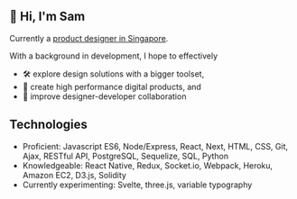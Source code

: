 
👋 Hi, I'm Sam 
---
Currently a [product designer in Singapore](https://linkedin.com/in/samanthadotdesign). 

With a background in development, I hope to effectively 

- 🛠 explore design solutions with a bigger toolset,
- 🌈 create high performance digital products, and 
- 🤝 improve designer-developer collaboration

Technologies
---
+ Proficient: Javascript ES6, Node/Express, React, Next, HTML, CSS, Git, Ajax, RESTful API, PostgreSQL, Sequelize, SQL, Python
+ Knowledgeable: React Native, Redux, Socket.io, Webpack, Heroku, Amazon EC2, D3.js, Solidity
+ Currently experimenting: Svelte, three.js, variable typography 
